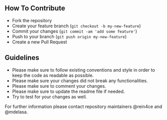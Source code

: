 ## How To Contribute
* Fork the repository
* Create your feature branch (`git checkout -b my-new-feature`)
* Commit your changes (`git commit -am 'add some feature'`)
* Push to your branch (`git push origin my-new-feature`)
* Create a new Pull Request


## Guidelines
* Please make sure to follow existing conventions and style in order to keep the code as readable as possible.
* Please make sure your changes did not break any functionalities.
* Please make sure to comment your changes.
* Please make sure to update the readme file if needed.
* Try to test for your changes as well.

For further information please contact repository maintainers @rein4ce and @mdelasa.
